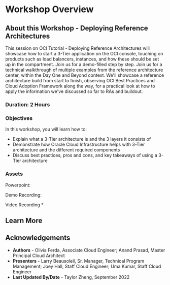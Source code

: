 # Workshop Overview

## About this Workshop - Deploying Reference Architectures

This session on OCI Tutorial - Deploying Reference Architectures will showcase how to start a 3-Tier application on the OCI console, touching on products such as load balancers, instances, and how these should be set up in the compartment. Join us for a demo-filled step by step. Join us for a technical walkthrough of multiple examples from the reference architecture center, within the Day One and Beyond context. We'll showcase a reference architecture build from start to finish, observing OCI Best Practices and Cloud Adoption Framework along the way, for a practical look at how to apply the information we've discussed so far to RAs and buildout. 

### **Duration: 2 Hours**

### Objectives

In this workshop, you will learn how to:
* Explain what a 3-Tier architecture is and the 3 layers it consists of
* Demonstrate how Oracle Cloud Infrastructure helps with 3-Tier architecture and the different required components
* Discuss best practices, pros and cons, and key takeaways of using a 3-Tier architecture

### **Assets**

Powerpoint:

Demo Recording:

Video Recording
* 

## Learn More



## Acknowledgements
* **Authors** - Olivia Ferda, Associate Cloud Engineer; Anand Prasad, Master Principal Cloud Architect
* **Presenters** - Larry Beausoleil, Sr. Manager, Technical Program Management; Joey Hall, Staff Cloud Engineer; Uma Kumar, Staff Cloud Engineer
* **Last Updated By/Date** - Taylor Zheng, September 2022
